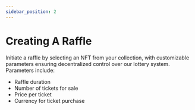 ```yaml
---
sidebar_position: 2
---
```


# Creating A Raffle

Initiate a raffle by selecting an NFT from your collection, with customizable parameters ensuring decentralized control over our lottery system. Parameters include:

* Raffle duration
* Number of tickets for sale
* Price per ticket
* Currency for ticket purchase
